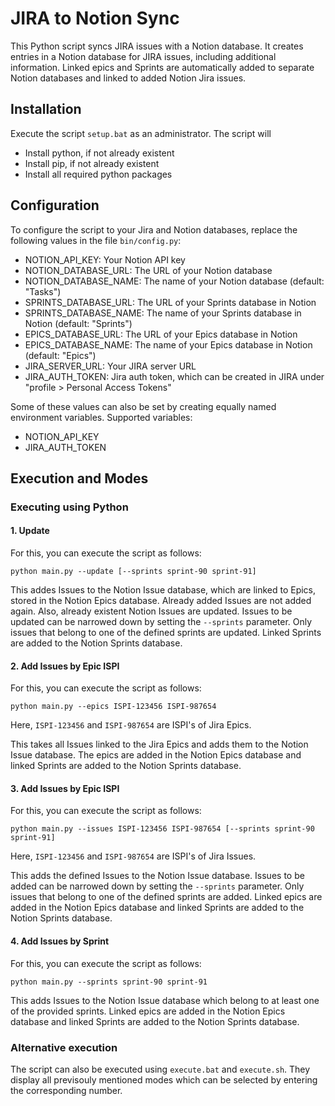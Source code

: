 # JIRA to Notion Sync
This Python script syncs JIRA issues with a Notion database. It creates entries in a Notion database for JIRA issues, including additional information. Linked epics and Sprints are automatically added to separate Notion databases and linked to added Notion Jira issues.

## Installation

Execute the script `setup.bat` as an administrator. 
The script will
- Install python, if not already existent
- Install pip, if not already existent
- Install all required python packages

## Configuration
To configure the script to your Jira and Notion databases, replace the following values in the file `bin/config.py`:
- NOTION_API_KEY: Your Notion API key
- NOTION_DATABASE_URL: The URL of your Notion database
- NOTION_DATABASE_NAME: The name of your Notion database (default: "Tasks")
- SPRINTS_DATABASE_URL: The URL of your Sprints database in Notion
- SPRINTS_DATABASE_NAME: The name of your Sprints database in Notion (default: "Sprints")
- EPICS_DATABASE_URL: The URL of your Epics database in Notion
- EPICS_DATABASE_NAME: The name of your Epics database in Notion (default: "Epics")
- JIRA_SERVER_URL: Your JIRA server URL
- JIRA_AUTH_TOKEN: Jira auth token, which can be created in JIRA under "profile > Personal Access Tokens"

Some of these values can also be set by creating equally named environment variables. Supported variables:
- NOTION_API_KEY
- JIRA_AUTH_TOKEN

## Execution and Modes

### Executing using Python
#### 1. Update
For this, you can execute the script as follows:
```
python main.py --update [--sprints sprint-90 sprint-91]
```
This addes Issues to the Notion Issue database, which are linked to Epics, stored in the Notion Epics database. Already added Issues are not added again. Also, already existent Notion Issues are updated. 
Issues to be updated can be narrowed down by setting the `--sprints` parameter. Only issues that belong to one of the defined sprints are updated.
Linked Sprints are added to the Notion Sprints database.

#### 2. Add Issues by Epic ISPI
For this, you can execute the script as follows:
```
python main.py --epics ISPI-123456 ISPI-987654 
```
Here, `ISPI-123456` and `ISPI-987654` are ISPI's of Jira Epics.

This takes all Issues linked to the Jira Epics and adds them to the Notion Issue database. The epics are added in the Notion Epics database and linked Sprints are added to the Notion Sprints database.

#### 3. Add Issues by Epic ISPI
For this, you can execute the script as follows:
```
python main.py --issues ISPI-123456 ISPI-987654 [--sprints sprint-90 sprint-91]
```
Here, `ISPI-123456` and `ISPI-987654` are ISPI's of Jira Issues.

This adds the defined Issues to the Notion Issue database. Issues to be added can be narrowed down by setting the `--sprints` parameter. Only issues that belong to one of the defined sprints are added.
Linked epics are added in the Notion Epics database and linked Sprints are added to the Notion Sprints database.

#### 4. Add Issues by Sprint
For this, you can execute the script as follows:
```
python main.py --sprints sprint-90 sprint-91
```

This adds Issues to the Notion Issue database which belong to at least one of the provided sprints. 
Linked epics are added in the Notion Epics database and linked Sprints are added to the Notion Sprints database.

### Alternative execution
The script can also be executed using `execute.bat` and `execute.sh`. They display all previsouly mentioned modes which can be selected by entering the corresponding number.